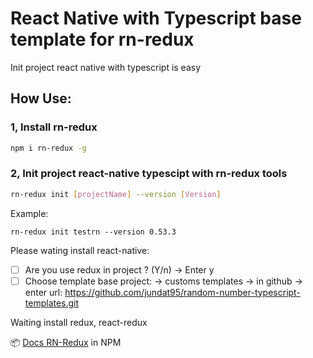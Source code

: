 # React Native with Typescript base template for rn-redux
Init project react native with typescript is easy

## How Use:

### 1, Install rn-redux
```bash
npm i rn-redux -g
```

### 2, Init project react-native typescipt with rn-redux tools
```bash
rn-redux init [projectName] --version [Version]
````
Example: 

```
rn-redux init testrn --version 0.53.3
```

Please wating install react-native:

 - [ ] Are you use redux in project ? (Y/n) -> Enter y
 - [ ] Choose template base project: ->  customs templates -> in github -> enter url: https://github.com/jundat95/random-number-typescript-templates.git

Waiting install redux, react-redux

📦  [Docs RN-Redux](https://www.npmjs.com/package/rn-redux) in NPM
